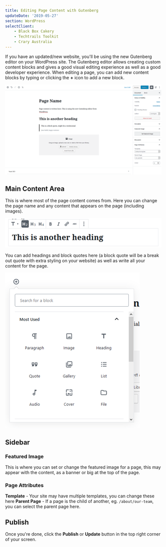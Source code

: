 ```yaml
---
title: Editing Page Content with Gutenberg
updateDate: '2019-05-27'
section: WordPress
selectClient:
    - Black Box Cakery
    - Techtrails Toolkit
    - Crary Australia
---
```


If you have an updated/new website, you'll be using the new Gutenberg editor on your WordPress site. The Gutenberg editor allows creating custom content blocks and gives a good visual editing experience as well as a good developer experience. When editing a page, you can add new content blocks by typing or clicking the **+** icon to add a new block.

![](../img/cms/gutenberg.png)

## Main Content Area

This is where most of the page content comes from. Here you can change the page name and any content that appears on the page (including images).

![](../img/cms/gutenberg_heading.png)

You can add headings and block quotes here (a block quote will be a break out quote with extra styling on your website) as well as write all your content for the page.

![](../img/cms/gutenberg-newblock.png)

## Sidebar

### Featured Image

This is where you can set or change the featured image for a page, this may appear with the content, as a banner or big at the top of the page.

### Page Attributes

**Template** - Your site may have multiple templates, you can change these here
**Parent Page** - If a page is the child of another, eg. `/about/our-team`, you can select the parent page here.

## Publish

Once you're done, click the **Publish** or **Update** button in the top right corner of your screen.
